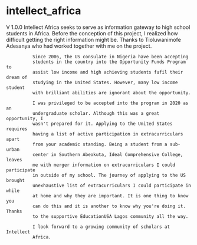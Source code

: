 # intellect_africa
V 1.0.0
              Intellect Africa seeks to serve as information gateway to high
              school students in Africa. Before the conception of this project,
              I realized how difficult getting the right information might be.
              Thanks to Tioluwanimofe Adesanya who had worked together with me
              on the project.
              
              Since 2006, the US consulate in Nigeria have been accepting
              students in the country into the Opportunity Funds Program to
              assist low income and high achieving students fufil their dream of
              studying in the United States. However, many low income student
              with brilliant abilities are ignorant about the opportunity.
              
              I was privileged to be accepted into the program in 2020 as an
              undergraduate scholar. Although this was a great opportunity, I
              wasn't prepared for it. Applying to the United States requires
              having a list of active participation in extracurriculars apart
              from your academic standing. Being a student from a sub-urban
              center in Southern Abeokuta, Ideal Comprehensive College, leaves
              me with merger information on extracurriculars I could participate
              in outside of my school. The journey of applying to the US brought
              unexhaustive list of extracurriculars I could participate in while
              at home and why they are important. It is one thing to know you
              can do this and it is another to know why you're doing it. Thanks
              to the supportive EducationUSA Lagos community all the way.
              
              I look forward to a growing community of scholars at Intellect
              Africa.
